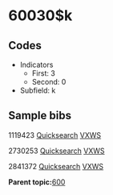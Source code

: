 # 60030$k

## Codes

-   Indicators
    -   First: 3
    -   Second: 0
-   Subfield: k

## Sample bibs

1119423 [Quicksearch](https://search.library.yale.edu/catalog/1119423) [VXWS](http://prodorbis.library.yale.edu:7014/vxws/GetHoldingsService?bibId=1119423)

2730253 [Quicksearch](https://search.library.yale.edu/catalog/2730253) [VXWS](http://prodorbis.library.yale.edu:7014/vxws/GetHoldingsService?bibId=2730253)

2841372 [Quicksearch](https://search.library.yale.edu/catalog/2841372) [VXWS](http://prodorbis.library.yale.edu:7014/vxws/GetHoldingsService?bibId=2841372)

**Parent topic:**[600](../../tags/600/600.md)

